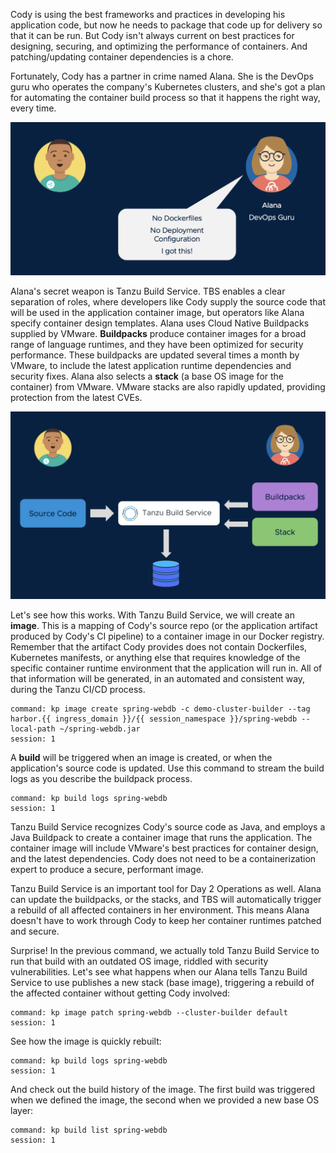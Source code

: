 Cody is using the best frameworks and practices in developing his application code, but now he needs to package that code up for delivery so that it can be run. But Cody isn't always current on best practices for designing, securing, and optimizing the performance of containers. And patching/updating container dependencies is a chore.

Fortunately, Cody has a partner in crime named Alana. She is the DevOps guru who operates the company's Kubernetes clusters, and she's got a plan for automating the container build process so that it happens the right way, every time.

![Alana Partner](images/alana-partner.png)

Alana's secret weapon is Tanzu Build Service. TBS enables a clear separation of roles, where developers like Cody supply the source code that will be used in the application container image, but operators like Alana specify container design templates. Alana uses Cloud Native Buildpacks supplied by VMware. **Buildpacks** produce container images for a broad range of language runtimes, and they have been optimized for security performance. These buildpacks are updated several times a month by VMware, to include the latest application runtime dependencies and security fixes. Alana also selects a **stack** (a base OS image for the container) from VMware. VMware stacks are also rapidly updated, providing protection from the latest CVEs.

![Tanzu Build Service](images/tanzu-build-service.png)

Let's see how this works. With Tanzu Build Service, we will create an **image**. This is a mapping of Cody's source repo (or the application artifact produced by Cody's CI pipeline) to a container image in our Docker registry. Remember that the artifact Cody provides does not contain Dockerfiles, Kubernetes manifests, or anything else that requires knowledge of the specific container runtime environment that the application will run in. All of that information will be generated, in an automated and consistent way, during the Tanzu CI/CD process.

```terminal:execute
command: kp image create spring-webdb -c demo-cluster-builder --tag harbor.{{ ingress_domain }}/{{ session_namespace }}/spring-webdb --local-path ~/spring-webdb.jar
session: 1
```

A **build** will be triggered when an image is created, or when the application's source code is updated. Use this command to stream the build logs as you describe the buildpack process.

```terminal:execute
command: kp build logs spring-webdb
session: 1
```

Tanzu Build Service recognizes Cody's source code as Java, and employs a Java Buildpack to create a container image that runs the application. The container image will include VMware's best practices for container design, and the latest dependencies. Cody does not need to be a containerization expert to produce a secure, performant image.

Tanzu Build Service is an important tool for Day 2 Operations as well. Alana can update the buildpacks, or the stacks, and TBS will automatically trigger a rebuild of all affected containers in her environment. This means Alana doesn't have to work through Cody to keep her container runtimes patched and secure.

Surprise! In the previous command, we actually told Tanzu Build Service to run that build with an outdated OS image, riddled with security vulnerabilities. Let's see what happens when our Alana tells Tanzu Build Service to use publishes a new stack (base image), triggering a rebuild of the affected container without getting Cody involved:

```terminal:execute
command: kp image patch spring-webdb --cluster-builder default
session: 1
```

See how the image is quickly rebuilt:

```terminal:execute
command: kp build logs spring-webdb
session: 1
```

And check out the build history of the image. The first build was triggered when we defined the image, the second when we provided a new base OS layer:

```terminal:execute
command: kp build list spring-webdb
session: 1
```

